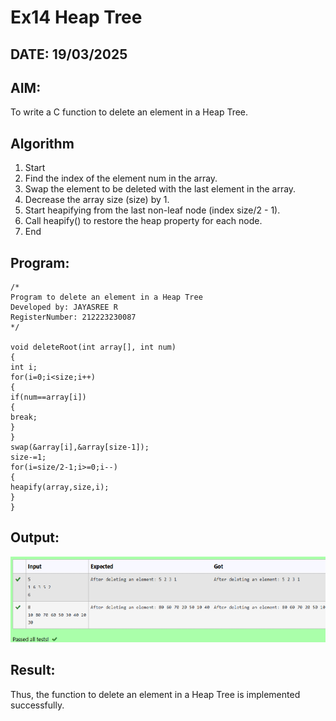 # Ex14 Heap Tree
## DATE: 19/03/2025
## AIM:
To write a C function to delete an element in a Heap Tree.

## Algorithm
1. Start
2. Find the index of the element num in the array.
3. Swap the element to be deleted with the last element in the array.
4. Decrease the array size (size) by 1.
5. Start heapifying from the last non-leaf node (index size/2 - 1).
6. Call heapify() to restore the heap property for each node.
7. End
## Program:
```
/*
Program to delete an element in a Heap Tree
Developed by: JAYASREE R
RegisterNumber: 212223230087
*/

void deleteRoot(int array[], int num) 
{ 
int i; 
for(i=0;i<size;i++) 
{ 
if(num==array[i]) 
{ 
break; 
} 
} 
swap(&array[i],&array[size-1]); 
size-=1; 
for(i=size/2-1;i>=0;i--) 
{ 
heapify(array,size,i); 
} 
}

```

## Output:

![alt text](image-3.png)

## Result:
Thus, the function to delete an element in a Heap Tree is implemented successfully.
